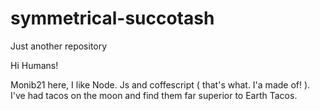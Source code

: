 # symmetrical-succotash
Just another repository



Hi Humans!

Monib21 here, I like Node. Js and coffescript ( that's what. I'a made of! ). I've had tacos on the moon and find them far superior to Earth Tacos.
